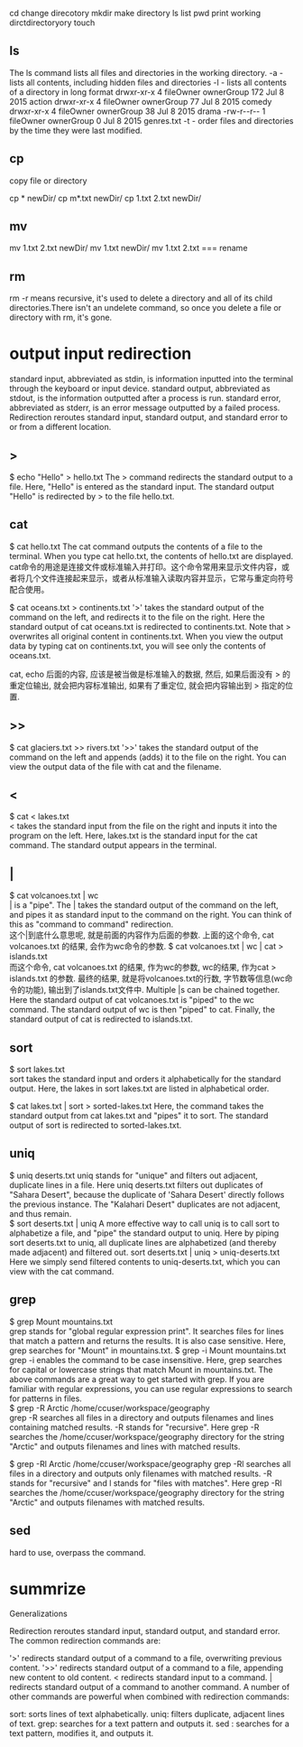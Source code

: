 cd change direcotory
mkdir  make directory
ls list 
pwd print working dirctdirectoryory
touch 

## ls 
The ls command lists all files and directories in the working directory.
-a - lists all contents, including hidden files and directories
-l - lists all contents of a directory in long format
drwxr-xr-x 4 fileOwner ownerGroup 172 Jul  8  2015 action
drwxr-xr-x 4 fileOwner ownerGroup  77 Jul  8  2015 comedy
drwxr-xr-x 4 fileOwner ownerGroup  38 Jul  8  2015 drama
-rw-r--r-- 1 fileOwner ownerGroup   0 Jul  8  2015 genres.txt
-t - order files and directories by the time they were last modified.

## cp 
copy file or directory

cp * newDir/
cp m*.txt newDir/
cp 1.txt 2.txt newDir/

## mv 
mv 1.txt 2.txt newDir/
mv 1.txt newDir/
mv 1.txt 2.txt  === rename


## rm 
rm -r means recursive, it's used to delete a directory and all of its child directories.There isn't an undelete command, so once you delete a file or directory with rm, it's gone.

# output input redirection

standard input, abbreviated as stdin, is information inputted into the terminal through the keyboard or input device.
standard output, abbreviated as stdout, is the information outputted after a process is run.
standard error, abbreviated as stderr, is an error message outputted by a failed process.
Redirection reroutes standard input, standard output, and standard error to or from a different location.

## > 
$ echo "Hello" > hello.txt
The > command redirects the standard output to a file. Here, "Hello" is entered as the standard input. The standard output "Hello" is redirected by > to the file hello.txt.

## cat
$ cat hello.txt
The cat command outputs the contents of a file to the terminal. When you type cat hello.txt, the contents of hello.txt are displayed.
cat命令的用途是连接文件或标准输入并打印。这个命令常用来显示文件内容，或者将几个文件连接起来显示，或者从标准输入读取内容并显示，它常与重定向符号配合使用。 

$ cat oceans.txt > continents.txt
'>' takes the standard output of the command on the left, and redirects it to the file on the right. Here the standard output of cat oceans.txt is redirected to continents.txt.
Note that > overwrites all original content in continents.txt. When you view the output data by typing cat on continents.txt, you will see only the contents of oceans.txt.

cat, echo 后面的内容, 应该是被当做是标准输入的数据, 然后, 如果后面没有 > 的重定位输出, 就会把内容标准输出, 如果有了重定位, 就会把内容输出到 > 指定的位置. 

## >> 
$ cat glaciers.txt >> rivers.txt
'>>' takes the standard output of the command on the left and appends (adds) it to the file on the right. You can view the output data of the file with cat and the filename.

## <
$ cat < lakes.txt  
 < takes the standard input from the file on the right and inputs it into the program on the left. Here, lakes.txt is the standard input for the cat command. The standard output appears in the terminal.

## |
$ cat volcanoes.txt | wc    
| is a "pipe". The | takes the standard output of the command on the left, and pipes it as standard input to the command on the right. You can think of this as "command to command" redirection.  
这个|到底什么意思呢, 就是前面的内容作为后面的参数. 
上面的这个命令, cat volcanoes.txt 的结果, 会作为wc命令的参数. 
$ cat volcanoes.txt | wc | cat > islands.txt  
而这个命令, cat volcanoes.txt 的结果, 作为wc的参数, wc的结果, 作为cat > islands.txt 的参数. 最终的结果, 就是将volcanoes.txt的行数, 字节数等信息(wc命令的功能), 输出到了islands.txt文件中. 
Multiple |s can be chained together. Here the standard output of cat volcanoes.txt is "piped" to the wc command. The standard output of wc is then "piped" to cat. Finally, the standard output of cat is redirected to islands.txt.

## sort
$ sort lakes.txt  
sort takes the standard input and orders it alphabetically for the standard output. Here, the lakes in sort lakes.txt are listed in alphabetical order.

$ cat lakes.txt | sort > sorted-lakes.txt
Here, the command takes the standard output from cat lakes.txt and "pipes" it to sort. The standard output of sort is redirected to sorted-lakes.txt.

## uniq
$ uniq deserts.txt
uniq stands for "unique" and filters out adjacent, duplicate lines in a file. Here uniq deserts.txt filters out duplicates of "Sahara Desert", because the duplicate of 'Sahara Desert' directly follows the previous instance. The "Kalahari Desert" duplicates are not adjacent, and thus remain.  
$ sort deserts.txt | uniq 
A more effective way to call uniq is to call sort to alphabetize a file, and "pipe" the standard output to uniq. Here by piping sort deserts.txt to uniq, all duplicate lines are alphabetized (and thereby made adjacent) and filtered out.
sort deserts.txt | uniq > uniq-deserts.txt
 Here we simply send filtered contents to uniq-deserts.txt, which you can view with the cat command.

 ## grep
$ grep Mount mountains.txt  
grep stands for "global regular expression print". It searches files for lines that match a pattern and returns the results. It is also case sensitive. Here, grep searches for "Mount" in mountains.txt. 
$ grep -i Mount mountains.txt 
grep -i enables the command to be case insensitive. Here, grep searches for capital or lowercase strings that match Mount in mountains.txt.
The above commands are a great way to get started with grep. If you are familiar with regular expressions, you can use regular expressions to search for patterns in files.  
$ grep -R Arctic /home/ccuser/workspace/geography  
grep -R searches all files in a directory and outputs filenames and lines containing matched results. -R stands for "recursive". Here grep -R searches the
/home/ccuser/workspace/geography directory for the string "Arctic" and outputs filenames and lines with matched results.

$ grep -Rl Arctic /home/ccuser/workspace/geography
grep -Rl searches all files in a directory and outputs only filenames with matched results. -R stands for "recursive" and l stands for "files with matches". Here grep -Rl searches the /home/ccuser/workspace/geography directory for the string "Arctic" and outputs filenames with matched results.

## sed
hard to use, overpass the command. 


# summrize 
Generalizations

Redirection reroutes standard input, standard output, and standard error.
The common redirection commands are:

'>' redirects standard output of a command to a file, overwriting previous content.
'>>' redirects standard output of a command to a file, appending new content to old content.
< redirects standard input to a command.
| redirects standard output of a command to another command.
A number of other commands are powerful when combined with redirection commands:

sort: sorts lines of text alphabetically.
uniq: filters duplicate, adjacent lines of text.
grep: searches for a text pattern and outputs it.
sed : searches for a text pattern, modifies it, and outputs it.










